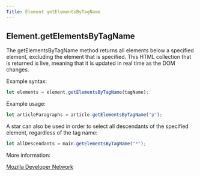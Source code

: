 ```yaml
---
Title: Element getElementsByTagName
---
```


## Element.getElementsByTagName
The getElementsByTagName method returns all elements below a specified element, excluding the element that is specified. This HTML collection that is returned is live, meaning that it is updated in real time as the DOM changes.

Example syntax:

```javascript
let elements = element.getElementsByTagName(tagName);
```

Example usage:

```javascript
let articleParagraphs = article.getElementsByTagName("p");
```

A star can also be used in order to select all descendants of the specified element, regardless of the tag name:

```javascript
let allDescendants = main.getElementsByTagName("*");
```

More information:

[Mozilla Developer Network](https://developer.mozilla.org/en-US/docs/Web/API/Element/getElementsByTagName)
